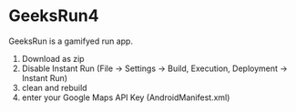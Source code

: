 # GeeksRun4
GeeksRun is a gamifyed run app.

1) Download as zip
2) Disable Instant Run (File -> Settings -> Build, Execution, Deployment -> Instant Run)
3) clean and rebuild
4) enter your Google Maps API Key (AndroidManifest.xml)
